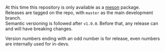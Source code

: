 At this time this repository is only available as a [meson](https://mesonbuild.com/) package.  
Releases are tagged on the repo, with `master` as the main development branch.  
Semantic versioning is followed after `v1.0.0`. Before that, any release can and will have breaking changes.  

Version numbers ending with an odd number is for release, even numbers are internally used for in-devs.  